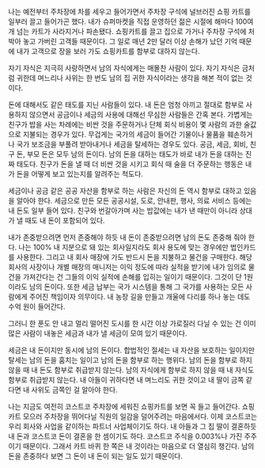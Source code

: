 나는 예전부터 주차장에 차를 세우고 들어가면서 주차장 구석에 널브러진 쇼핑 카트를 일부러 끌고 들어가곤 했다. 내가 슈퍼마켓을 직접 운영하던 젊은 시절에 해마다 100여 개 넘는 카트가 사라지거나 파손됐다. 쇼핑카트를 끌고 집으로 가거나 주차장 구석에 처박아 놓고 가버린 고객들 때문이다. 그 일로 매년 2만 달러 이상 손해가 났던 기억 때문에 내가 고객으로 장을 보러 가도 쇼핑카트를 함부로 대하지 않는다.

자기 자식은 지극히 사랑하면서 남의 자식에게는 매몰찬 사람이 있다. 자기 자식은 금처럼 귀한데 며느리나 사위는 한 번도 남의 집 귀한 자식이라는 생각을 해본 적이 없는 것이다.

돈에 대해서도 같은 태도를 지닌 사람들이 있다. 내 돈은 엄청 아끼고 절대로 함부로 사용하지 않으면서 공금이나 세금의 사용에 대해선 무심한 사람들은 간혹 본다. 가볍게는 친구가 밥을 사는 차례에는 비싼 것을 주문하거나 단체 회식 비용이 몇 사람의 과한 술값으로 지불되는 경우가 있다. 무겁게는 국가의 세금이 들어간 기물이나 물품을 훼손하거나 국가 보조금을 부풀려 받아내거나 세금을 탈세하는 경우도 있다. 공금, 세금, 회비, 친구 돈, 부모 돈은 모두 남의 돈이다. 남의 돈을 대하는 태도가 바로 내가 돈을 대하는 진짜 태도다. 친구가 돈을 낼 때 더 비싼 것을 시키고 회식 때 술을 더 주문하는 행동은 내가 돈을 어떻게 보고 있는지를 알려주는 척도다.

세금이나 공금 같은 공공 자산을 함부로 하는 사람은 자신의 돈 역시 함부로 대하고 있음을 알아야 한다. 세금으로 만든 모든 공공시설, 도로, 안내판, 행사, 의료 서비스 등에는 내 돈도 일부 들어 있다. 친구와 번갈아가며 사는 밥값에는 내가 낸 때만이 아니라 상대가 낼 때도 내 돈이 포함되어 있다.

내가 존중받으려면 먼저 존중해야 하듯 내 돈이 존중받으려면 남의 돈도 존중해 줘야 한다. 나는 100% 내 지분으로 돼 있는 회사일지라도 회사 용도에 맞는 경우에만 법인카드를 사용한다. 그리고 내 회사 매장에 가도 반드시 돈을 지불하고 물건을 구매한다. 해당 회사의 사장이나 개별 매장의 매니저는 이익 정도에 따라 실적을 받기에 내가 임의로 물건을 가져간다는 건 그들의 이익 실적에 손해를 입히는 일이기 때문이다. 그것이 단 1원이라도 남의 돈이다. 또한 세금 납부는 국가 시스템을 통해 그 국가를 사용하는 모든 사람에게 주어진 책임이자 의무이다. 내 농장 길을 만들고 개울에 다리를 하나 놓는 데도 수억 원이 들어간다.

그러니 한 푼도 안 내고 멀리 떨어진 도시를 한 시간 이상 가로질러 다닐 수 있는 건 이미 많은 사람이 내놓은 세금과 내가 낼 세금이 모여 있기 때문이다.

세금은 내 돈이지만 동시에 남의 돈이다. 합법적인 절세는 내 자산을 보호하는 일이지만 탈세는 남의 돈을 훔치는 일이고 남의 돈을 함부로 하는 행위다. 남의 돈을 함부로 하지 않을 때 내 돈도 함부로 취급받지 않는다. 남의 자식에게 함부로 하지 않을 때 내 자식도 함부로 취급받지 않는다. 내 아들이 귀하다면 내 며느리도 귀한 것이고 내 딸이 금쪽 같다면 내 사위도 금쪽인 걸 알아야 한다.

나는 지금도 여전히 코스트코 주차장에 세워진 쇼핑카트를 보면 꼭 들고 들어간다. 쇼핑카트 모으러 주차장을 뛰어다닐 직원의 일감을 덜어주려는 마음에서다. 이제 코스트코는 우리 회사와 사업을 같이하는 파트너 사업체이기도 하다. 내 아들과 그 집 딸이 결혼하듯 내 돈과 코스트코 돈이 결혼을 한 셈이기도 하다. 코스트코 주식을 0.003%나 가진 주주이기 때문이다. 그래서 카트 바퀴 한 쪽은 내 것이라는 마음으로 더 열심히 챙긴다. 남의 돈을 존중하다 보면 그 돈이 내 돈이 되는 일도 있기 때문이다.